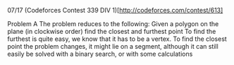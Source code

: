 07/17 (Codeforces Contest 339 DIV 1)[http://codeforces.com/contest/613]

Problem A
The problem reduces to the following: Given a polygon on the plane (in clockwise order) find the closest and furthest point
To find the furthest is quite easy, we know that it has to be a vertex.
To find the closest point the problem changes, it might lie on a segment, although it can still easily be solved with a binary search, or with some calculations
